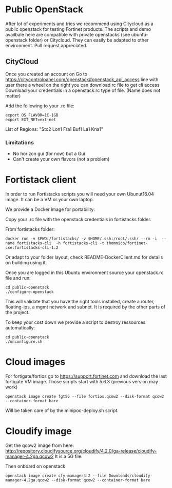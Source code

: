 # Public OpenStack

After lot of experiments and tries we recommend using Citycloud as a public openstack for testing Fortinet products.
The scripts and demo availbale here are compatible with private openstacks (see ubuntu-openstack folder) or Citycloud.
They can easily be adapted to other environment. Pull request appreciated.


## CityCloud

Once you created an account on 
Go to https://citycontrolpanel.com/openstack#openstack_api_access line with user there a wheel on the right you can download rc file to get cli access
Download your credentials in a openstack.rc type of file. (Name does not matter)

Add the following to your .rc file:
```shell
export OS_FLAVOR=1C-1GB
export EXT_NET=ext-net
```
List of Regions: "Sto2 Lon1 Fra1 Buf1 La1 Kna1"

### Limitations 

- No horizon gui (for now) but a Gui
- Can't create your own flavors (not a problem)

# Fortistack client

In order to run Fortistacks scripts you will need your own Ubunut16.04 image.
It can be a VM or your own laptop.

We provide a Docker image for portability:
 
Copy your .rc file with the openstack credentials in fortistacks folder.

From fortistacks folder:
```shell
docker run -v $PWD:/fortistacks/ -v $HOME/.ssh:/root/.ssh/ --rm -i  --name fortistacks-cli  -h fortistacks-cli -t thomnico/fortinet-cse:fortistacks-cli-1.2
```
Or adapt to your folder layout, check README-DockerClient.md for details on building using it.

Once you are logged in this Ubuntu environment source your openstack.rc file and run:
````shell
cd public-openstack
./configure-openstack
````

This will validate that you have the right tools installed, create a router, floating-ips, a mgmt network and subnet.
It is required by the other parts of the project.

To keep your cost down we provide a script to destroy ressources automatically:
````shell
cd public-openstack
./unconfigure.sh
````

# Cloud images 

For fortigate/fortios go to https://support.fortinet.com and download the last fortigate VM image.
Those scripts start with 5.6.3 (previous version may work)

```shell
openstack image create fgt56 --file fortios.qcow2 --disk-format qcow2 --container-format bare
```
Will be taken care of by the minipoc-deploy.sh script.

# Cloudify image

Get the qcow2 image from here: http://repository.cloudifysource.org/cloudify/4.2.0/ga-release/cloudify-manager-4.2ga.qcow2 
It is a 5G file.

Then onboard on openstack
```shell
openstack image create cfy-manager4.2 --file Downloads/cloudify-manager-4.2ga.qcow2 --disk-format qcow2 --container-format bare
```

